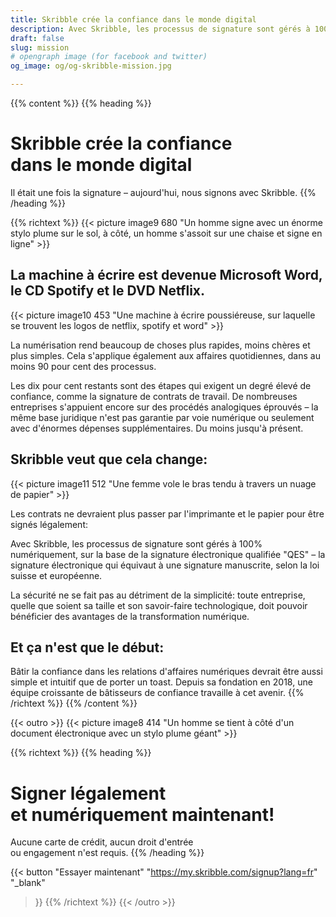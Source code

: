 ```yaml
---
title: Skribble crée la confiance dans le monde digital
description: Avec Skribble, les processus de signature sont gérés à 100% numériquement, sur la base de la signature électronique qualifiée "QES" – la signature électronique qui équivaut à une signature manuscrite, selon la loi suisse et européenne.
draft: false
slug: mission
# opengraph image (for facebook and twitter)
og_image: og/og-skribble-mission.jpg

---
```


{{% content %}}
{{% heading %}}
# Skribble crée la confiance <br class="hide-for-mobile">dans le monde digital
Il était une fois la signature – aujourd'hui, nous signons avec Skribble.
{{% /heading %}}

{{% richtext %}}
{{< picture image9 680 "Un homme signe avec un énorme stylo plume sur le sol, à côté, un homme s'assoit sur une chaise et signe en ligne" >}}

## La machine à écrire est devenue Microsoft Word, le CD Spotify et le DVD Netflix.
{{< picture image10 453 "Une machine à écrire poussiéreuse, sur laquelle se trouvent les logos de netflix, spotify et word" >}}

La numérisation rend beaucoup de choses plus rapides, moins chères et plus simples. Cela s'applique également aux affaires quotidiennes, dans au moins 90 pour cent des processus.

Les dix pour cent restants sont des étapes qui exigent un degré élevé de confiance, comme la signature de contrats de travail. De nombreuses entreprises s'appuient encore sur des procédés analogiques éprouvés – la même base juridique n'est pas garantie par voie numérique ou seulement avec d'énormes dépenses supplémentaires. Du moins jusqu'à présent.

## Skribble veut que cela change:
{{< picture image11 512 "Une femme vole le bras tendu à travers un nuage de papier" >}}

Les contrats ne devraient plus passer par l'imprimante et le papier pour être signés légalement:

Avec Skribble, les processus de signature sont gérés à 100% numériquement, sur la base de la signature électronique qualifiée "QES" – la signature électronique qui équivaut à une signature manuscrite, selon la loi suisse et européenne.

La sécurité ne se fait pas au détriment de la simplicité: toute entreprise, quelle que soient sa taille et son savoir-faire technologique, doit pouvoir bénéficier des avantages de la transformation numérique.

## Et ça n'est que le début:
Bâtir la confiance dans les relations d'affaires numériques devrait être aussi simple et intuitif que de porter un toast. Depuis sa fondation en 2018, une équipe croissante de bâtisseurs de confiance travaille à cet avenir.
{{% /richtext %}}
{{% /content %}}

{{< outro >}}
{{< picture image8 414 "Un homme se tient à côté d'un document électronique avec un stylo plume géant" >}}

{{% richtext %}}
{{% heading %}}
# Signer légalement <br class="hide-for-mobile">et numériquement maintenant!
Aucune carte de crédit, aucun droit d'entrée <br class="hide-for-mobile">ou engagement n'est requis.
{{% /heading %}}

{{< button
  "Essayer maintenant"
  "https://my.skribble.com/signup?lang=fr"
  "_blank"
>}}
{{% /richtext %}}
{{< /outro >}}
